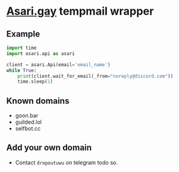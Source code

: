 # [Asari.gay](https://asari.gay) tempmail wrapper

## Example
```python
import time
import asari.api as asari

client = asari.Api(email='email_name')
while True:
    print(client.wait_for_email(_from="noreply@discord.com"))
    time.sleep(1)
```

## Known domains
  - goon.bar
  - guilded.lol
  - selfbot.cc
  
## Add your own domain
- Contact `dropoutuwu` on telegram todo so.
